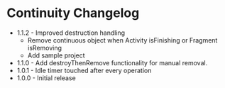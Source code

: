 # Continuity Changelog #

*   1.1.2 - Improved destruction handling
    *   Remove continuous object when Activity isFinishing or Fragment isRemoving
    *   Add sample project
*   1.1.0 - Add destroyThenRemove functionality for manual removal.  
*   1.0.1 - Idle timer touched after every operation
*   1.0.0 - Initial release
